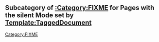 ## Subcategory of [:Category:FIXME](:Category:FIXME "wikilink") for Pages with the silent Mode set by [Template:TaggedDocument](Template:TaggedDocument "wikilink")

[Category:FIXME](Category:FIXME "wikilink")
